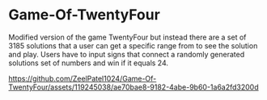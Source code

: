 # Game-Of-TwentyFour

Modified version of the game TwentyFour but instead there are a set of 3185 solutions that a user can get a specific range from to see the solution and play. Users have to input signs that connect a randomly generated solutions set of numbers and win if it equals 24.


https://github.com/ZeelPatel1024/Game-Of-TwentyFour/assets/119245038/ae70bae8-9182-4abe-9b60-1a6a2fd3200d

